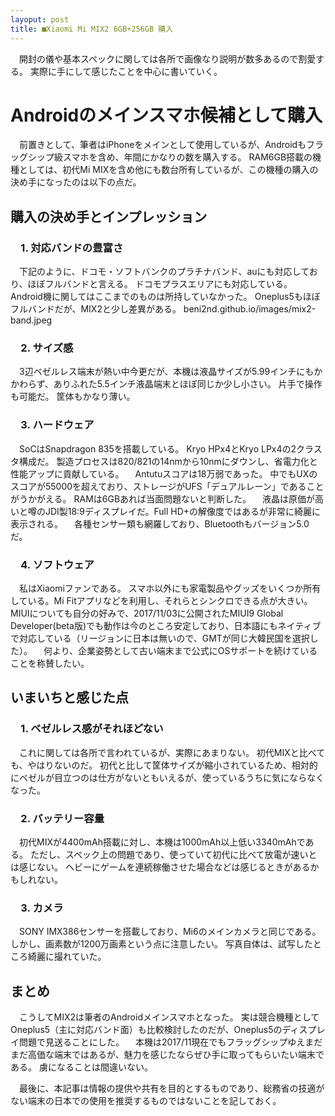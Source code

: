 ```yaml
---
layoput: post
title: ■Xiaomi Mi MIX2 6GB+256GB 購入
---
```


　開封の儀や基本スペックに関しては各所で画像なり説明が数多あるので割愛する。
 実際に手にして感じたことを中心に書いていく。
 
 
# **Androidのメインスマホ候補として購入**
 　前置きとして、筆者はiPhoneをメインとして使用しているが、Androidもフラッグシップ級スマホを含め、年間にかなりの数を購入する。
RAM6GB搭載の機種としては、初代Mi MIXを含め他にも数台所有しているが、この機種の購入の決め手になったのは以下の点だ。


## **購入の決め手とインプレッション**

### 　1. 対応バンドの豊富さ
　下記のように、ドコモ・ソフトバンクのプラチナバンド、auにも対応しており、ほぼフルバンドと言える。
 ドコモプラスエリアにも対応している。
 Android機に関してはここまでのものは所持していなかった。
 Oneplus5もほぼフルバンドだが、MIX2と少し差異がある。
 beni2nd.github.io/images/mix2-band.jpeg


### 　2. サイズ感
　3辺ベゼルレス端末が熱い中今更だが、本機は液晶サイズが5.99インチにもかかわらず、ありふれた5.5インチ液晶端末とほぼ同じか少し小さい。
 片手で操作も可能だ。
 筐体もかなり薄い。
 
### 　3. ハードウェア
　SoCはSnapdragon 835を搭載している。
 Kryo HPx4とKryo LPx4の2クラスタ構成だ。
 製造プロセスは820/821の14nmから10nmにダウンし、省電力化と性能アップに貢献している。
　Antutuスコアは18万弱であった。
中でもUXのスコアが55000を超えており、ストレージがUFS「デュアルレーン」であることがうかがえる。
RAMは6GBあれば当面問題ないと判断した。
　液晶は原価が高いと噂のJDI製18:9ディスプレイだ。Full HD+の解像度ではあるが非常に綺麗に表示される。
　各種センサー類も網羅しており、Bluetoothもバージョン5.0だ。

### 　4. ソフトウェア
　私はXiaomiファンである。
 スマホ以外にも家電製品やグッズをいくつか所有している。Mi Fitアプリなどを利用し、それらとシンクロできる点が大きい。
MIUIについても自分の好みで、2017/11/03に公開されたMIUI9 Global Developer(beta版)でも動作は今のところ安定しており、日本語にもネイティブで対応している（リージョンに日本は無いので、GMTが同じ大韓民国を選択した）。
　何より、企業姿勢として古い端末まで公式にOSサポートを続けていることを称賛したい。


## **いまいちと感じた点**

### 　1. ベゼルレス感がそれほどない
　これに関しては各所で言われているが、実際にあまりない。
 初代MIXと比べても、やはりないのだ。
 初代と比して筐体サイズが縮小されているため、相対的にベゼルが目立つのは仕方がないともいえるが、使っているうちに気にならなくなった。
 
### 　2. バッテリー容量
　初代MIXが4400mAh搭載に対し、本機は1000mAh以上低い3340mAhである。
ただし、スペック上の問題であり、使っていて初代に比べて放電が速いとは感じない。
ヘビーにゲームを連続稼働させた場合などは感じるときがあるかもしれない。
 
### 　3. カメラ
　SONY IMX386センサーを搭載しており、Mi6のメインカメラと同じである。
 しかし、画素数が1200万画素という点に注意したい。
 写真自体は、試写したところ綺麗に撮れていた。
 
 
## **まとめ**
　こうしてMIX2は筆者のAndroidメインスマホとなった。
実は競合機種としてOneplus5（主に対応バンド面）も比較検討したのだが、Oneplus5のディスプレイ問題で見送ることにした。
　本機は2017/11現在でもフラッグシップゆえまだまだ高価な端末ではあるが、魅力を感じたならぜひ手に取ってもらいたい端末である。
虜になることは間違いない。

　最後に、本記事は情報の提供や共有を目的とするものであり、総務省の技適がない端末の日本での使用を推奨するものではないことを記しておく。
